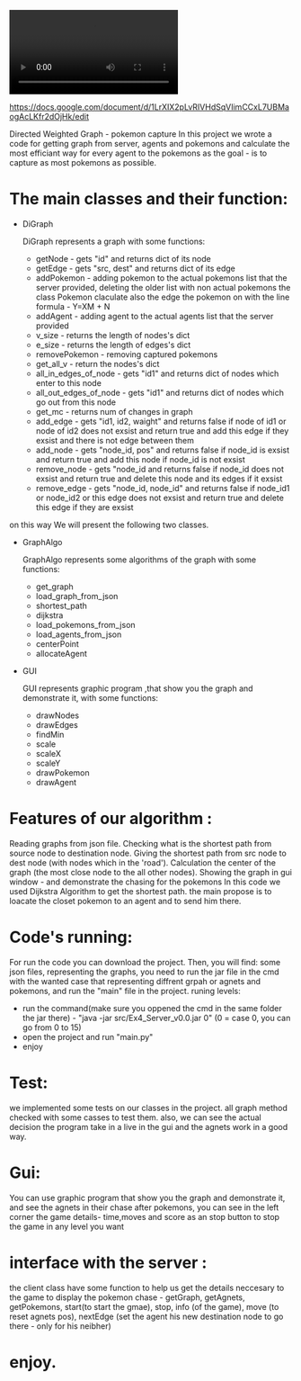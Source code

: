 ![runnign game](https://user-images.githubusercontent.com/93263233/223745269-221580ff-dd3a-4291-8fd4-6b4a17f34dc0.mp4)

https://docs.google.com/document/d/1LrXIX2pLvRIVHdSqVIimCCxL7UBMaogAcLKfr2dOjHk/edit

Directed Weighted Graph - pokemon capture
In this project we wrote a code for getting graph from  server, agents and pokemons and calculate the most efficiant way for every agent to the pokemons as the goal - is to capture as most pokemons as possible.


# The main classes and their function:
- DiGraph

  DiGraph represents a graph with some functions:
  * getNode - gets "id" and returns dict of its node
  * getEdge - gets "src, dest" and returns dict of its edge
  * addPokemon - adding pokemon to the actual pokemons list that the server provided, deleting the older list with non actual pokemons
  the class Pokemon claculate also the edge the pokemon on with the line formula - Y=XM + N
  * addAgent - adding agent to the actual agents list that the server provided
  * v_size - returns the length of nodes's dict
  * e_size - returns the length of edges's dict
  * removePokemon - removing captured pokemons
  * get_all_v - return the nodes's dict
  * all_in_edges_of_node - gets "id1" and returns dict of nodes which enter to this node  
  * all_out_edges_of_node - gets "id1" and returns dict of nodes which go out from this node
  * get_mc -  returns num of changes in graph
  * add_edge -  gets "id1, id2, waight" and returns false if node of id1 or node of id2 does not         exsist and return true and add this edge if they exsist and there is not edge between them
  * add_node - gets "node_id, pos" and returns false if node_id is exsist and return true and add         this node if node_id is not exsist
  * remove_node - gets "node_id and returns false if node_id does not exsist and return true and         delete this node and its edges if it exsist 
  * remove_edge - gets "node_id, node_id" and returns false if node_id1 or node_id2 or this edge does     not exsist and return true and delete this edge if they are exsist
  
on this way We will present the following two classes.

- GraphAlgo

  GraphAlgo represents some algorithms  of the graph with some functions:
  * get_graph 
  * load_graph_from_json 
  * shortest_path 
  * dijkstra
  * load_pokemons_from_json 
  * load_agents_from_json 
  * centerPoint 
  * allocateAgent

- GUI

  GUI represents graphic program ,that show you the graph and demonstrate it, with some functions:
  * drawNodes 
  * drawEdges 
  * findMin 
  * scale 
  * scaleX 
  * scaleY
  * drawPokemon
  * drawAgent
 
# Features of our algorithm :
Reading graphs from json file.
Checking what is the shortest path from source node to destination node.
Giving the shortest path from src node to dest node (with nodes which in the 'road').
Calculation the center of the graph (the most close node to the all other nodes).
Showing the graph in gui window - and demonstrate the chasing for the pokemons
In this code we used Dijkstra Algorithm to get the shortest path.
the main propose is to loacate the closet pokemon to an agent and to send him there.

# Code's running:
For run the code you can download the project. Then, you will find: some json files, representing the graphs, you need to run the jar file in the cmd with the wanted case that representing diffrent grpah or agnets and pokemons, and run the "main" file in the project.
runing levels:
- run the command(make sure you oppened the cmd in the same folder the jar there) - 
"java -jar src/Ex4_Server_v0.0.jar 0" (0 = case 0, you can go from 0 to 15)
- open the project and run "main.py"
- enjoy

# Test:
we implemented some tests on our classes in the project.
all graph method checked with some casses to test them.
also, we can see the actual decision the program take in a live in the gui and the agnets work in a good way.


# Gui:
You can use graphic program that show you the graph and demonstrate it, and see the agnets in their chase after pokemons,
you can see in the left corner the game details- time,moves and score as an stop button to stop the game in any level you want

# interface with the server :
the client class have some function to help us get the details neccesary to the game to display the pokemon chase -
getGraph, getAgnets, getPokemons, start(to start the gmae), stop, info (of the game), move (to reset agnets pos), nextEdge (set the agent his new destination node to go there - only for his neibher)

# enjoy.
